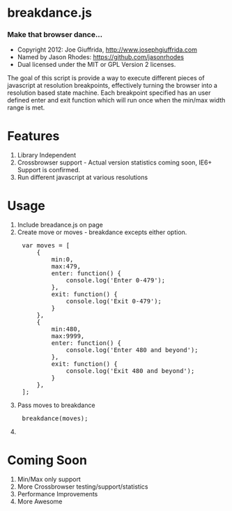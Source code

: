 # breakdance.js 
### Make that browser dance...

 - Copyright 2012: Joe Giuffrida, http://www.josephgiuffrida.com
 - Named by Jason Rhodes: https://github.com/jasonrhodes
 - Dual licensed under the MIT or GPL Version 2 licenses. 

The goal of this script is provide a way to execute different pieces of javascript at resolution breakpoints, effectively turning the browser into a resolution based state machine. Each breakpoint specified has an user defined enter and exit function which will run once when the min/max width range is met.

Features
======

1. Library Independent
2. Crossbrowser support - Actual version statistics coming soon, IE6+ Support is confirmed.
3. Run different javascript at various resolutions

Usage
======
1. Include breadance.js on page
2. Create move or moves - breakdance excepts either option.
<pre>
    var moves = [
    	{
    		min:0,
    		max:479,
    		enter: function() {
    			console.log('Enter 0-479');
    		},
    		exit: function() {
    			console.log('Exit 0-479');
    		}
    	},
    	{
    		min:480,
    		max:9999,
    		enter: function() {
    			console.log('Enter 480 and beyond');
    		},
    		exit: function() {
    			console.log('Exit 480 and beyond');
    		}
    	},
    ];
</pre>
3. Pass moves to breakdance
<pre>
    breakdance(moves);
</pre>
4. $$$$


Coming Soon
======
1. Min/Max only support
2. More Crossbrowser testing/support/statistics
3. Performance Improvements
4. More Awesome
